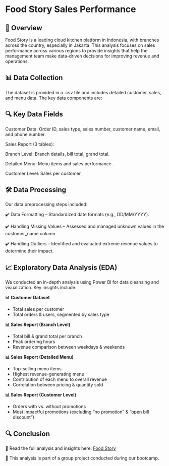 # Food Story Sales Performance

## 📌 Overview

Food Story is a leading cloud kitchen platform in Indonesia, with branches across the country, especially in Jakarta. This analysis focuses on sales performance across various regions to provide insights that help the management team make data-driven decisions for improving revenue and operations.

## 📊 Data Collection

The dataset is provided in a .csv file and includes detailed customer, sales, and menu data. The key data components are:

## 🔍 Key Data Fields

Customer Data: Order ID, sales type, sales number, customer name, email, and phone number.

Sales Report (3 tables):

Branch Level: Branch details, bill total, grand total.

Detailed Menu: Menu items and sales performance.

Customer Level: Sales per customer.

## 🛠️ Data Processing

Our data preprocessing steps included:

✔️ Data Formatting – Standardized date formats (e.g., DD/MM/YYYY).

✔️ Handling Missing Values – Assessed and managed unknown values in the customer_name column.

✔️ Handling Outliers – Identified and evaluated extreme revenue values to determine their impact.

## 📈 Exploratory Data Analysis (EDA)

We conducted an in-depth analysis using Power BI for data cleansing and visualization. Key insights include:

**📊 Customer Dataset**

- Total sales per customer
- Total orders & users, segmented by sales type

**📊 Sales Report (Branch Level)**

- Total bill & grand total per branch
- Peak ordering hours
- Revenue comparison between weekdays & weekends

**📊 Sales Report (Detailed Menu)**

- Top-selling menu items
- Highest revenue-generating menu
- Contribution of each menu to overall revenue
- Correlation between pricing & quantity sold

**📊 Sales Report (Customer Level)**

- Orders with vs. without promotions
- Most impactful promotions (excluding “no promotion” & “open bill discount”)

## 🔍 Conclusion

📢 Read the full analysis and insights here: [Food Story]([url](https://medium.com/@ciaamoons/food-story-sales-performance-data-analysis-group-project-using-power-bi-bf25e9525be5)) 

📍 This analysis is part of a group project conducted during our bootcamp.


